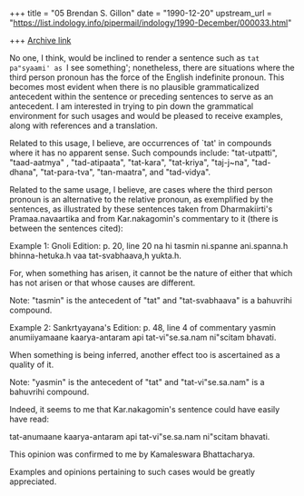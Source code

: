 +++
title = "05 Brendan S. Gillon"
date = "1990-12-20"
upstream_url = "https://list.indology.info/pipermail/indology/1990-December/000033.html"

+++
[Archive link](https://list.indology.info/pipermail/indology/1990-December/000033.html)



No one, I think, would be inclined to render a sentence such as
`tat pa"syaami' as `I see something'; nonetheless, there are
situations where the third person pronoun has the force of the
English indefinite pronoun. This becomes most evident when there
is no plausible grammaticalized antecedent within the sentence or
preceding sentences to serve as an antecedent. I am interested in
trying to pin down the grammatical environment for such usages
and would be pleased to receive examples, along with references
and a translation.

Related to this usage, I believe, are occurrences of `tat' in
compounds where it has no apparent sense. Such compounds include:
"tat-utpatti", "taad-aatmya" , "tad-atipaata", "tat-kara",
"tat-kriya", "taj-j~na", "tad-dhana", "tat-para-tva",
"tan-maatra", and "tad-vidya".

Related to the same usage, I believe, are cases where the
third person pronoun is an alternative to the relative pronoun,
as exemplified by the sentences, as illustrated by these
sentences taken from Dharmakiirti's Pramaa.navaartika and from
Kar.nakagomin's commentary to it (there is between the sentences
cited):

Example 1: Gnoli Edition: p. 20, line 20
na hi tasmin ni.spanne ani.spanna.h bhinna-hetuka.h vaa tat-svabhaava,h
yukta.h.

For, when something has arisen, it cannot be the nature of either
that which has not arisen or that whose causes are different.

Note: "tasmin" is the antecedent of "tat" and "tat-svabhaava"
      is a bahuvrihi compound.


Example 2: Sankrtyayana's Edition: p. 48, line 4 of commentary
yasmin anumiiyamaane kaarya-antaram api tat-vi"se.sa.nam ni"scitam
bhavati.

When something is being inferred, another effect too is
ascertained as a quality of it.

Note: "yasmin" is the antecedent of "tat" and "tat-vi"se.sa.nam"
      is a bahuvrihi compound.


Indeed, it seems to me that Kar.nakagomin's sentence could have
easily have read:

tat-anumaane kaarya-antaram api tat-vi"se.sa.nam ni"scitam bhavati.

This opinion was confirmed to me by Kamaleswara Bhattacharya.


Examples and opinions pertaining to such cases would be greatly
appreciated.




